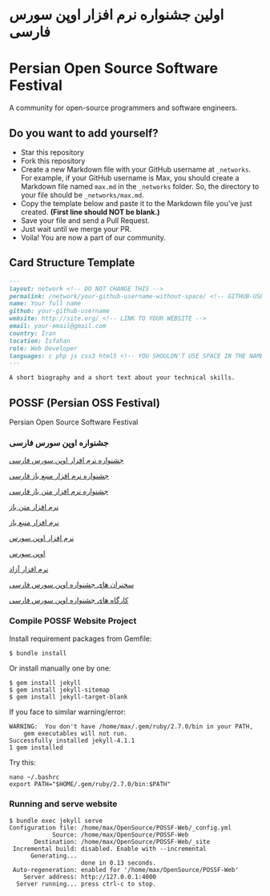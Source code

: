 # اولین جشنواره نرم افزار اوپن سورس فارسی

# Persian Open Source Software Festival

A community for open-source programmers and software engineers.

## Do you want to add yourself?

- Star this repository
- Fork this repository
- Create a new Markdown file with your GitHub username at `_networks`. For example, if your GitHub username is Max, you should create a Markdown file named `max.md` in the `_networks` folder. So, the directory to your file should be `_networks/max.md`.
- Copy the template below and paste it to the Markdown file you've just created. **(First line should NOT be blank.)**
- Save your file and send a Pull Request.
- Just wait until we merge your PR.
- Voila! You are now a part of our community.

## Card Structure Template

```md
---
layout: network <!-- DO NOT CHANGE THIS -->
permalink: /network/your-github-username-without-space/ <!-- GITHUB-USERNAME -->
name: Your full name
github: your-github-username
website: http://site.org/ <!-- LINK TO YOUR WEBSITE -->
email: your-email@gmail.com
country: Iran
location: Isfahan
role: Web Developer
languages: c php js css3 html5 <!-- YOU SHOULDN'T USE SPACE IN THE NAME OF THE PROGRAMMING LANGUAGE -->
---

A short biography and a short text about your technical skills.
```

## POSSF (Persian OSS Festival)

Persian Open Source Software Festival

### جشنواره اوپن سورس فارسی

[جشنواره نرم افزار اوپن سورس فارسی](https://possf.ir/)

[جشنواره نرم افزار منبع باز فارسی](https://possf.ir/)

[جشنواره نرم افزار متن باز فارسی](https://possf.ir/)

[نرم افزار متن باز](https://possf.ir/)

[نرم افزار منبع باز](https://possf.ir/)

[نرم افزار اوپن سورس](https://possf.ir/)

[اوپن سورس](https://possf.ir/)

[نرم افزار آزاد](https://possf.ir/)

[سخنران های جشنواره اوپن سورس فارسی](https://possf.ir/speaker/)

[کارگاه های جشنواره اوپن سورس فارسی](https://possf.ir/workshop/)

### Compile POSSF Website Project

Install requirement packages from Gemfile:

```
$ bundle install
```

Or install manually one by one:

```
$ gem install jekyll
$ gem install jekyll-sitemap
$ gem install jekyll-target-blank
```

If you face to similar warning/error:
```
WARNING:  You don't have /home/max/.gem/ruby/2.7.0/bin in your PATH,
    gem executables will not run.
Successfully installed jekyll-4.1.1
1 gem installed
```

Try this:

```
nano ~/.bashrc
export PATH="$HOME/.gem/ruby/2.7.0/bin:$PATH"
```

### Running and serve website

```
$ bundle exec jekyll serve
Configuration file: /home/max/OpenSource/POSSF-Web/_config.yml
            Source: /home/max/OpenSource/POSSF-Web
       Destination: /home/max/OpenSource/POSSF-Web/_site
 Incremental build: disabled. Enable with --incremental
      Generating...
                    done in 0.13 seconds.
 Auto-regeneration: enabled for '/home/max/OpenSource/POSSF-Web'
    Server address: http://127.0.0.1:4000
  Server running... press ctrl-c to stop.
```
